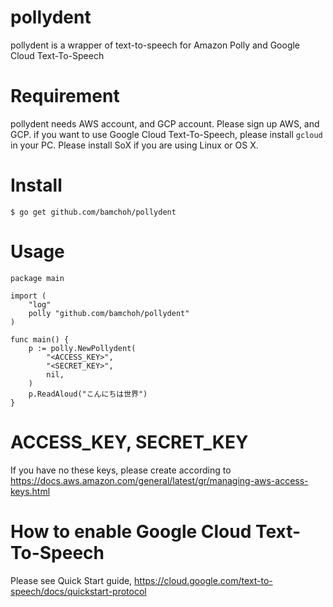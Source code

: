 # pollydent

pollydent is a wrapper of text-to-speech for Amazon Polly and Google Cloud Text-To-Speech

# Requirement

pollydent needs AWS account, and GCP account. Please sign up AWS, and GCP.
if you want to use Google Cloud Text-To-Speech, please install `gcloud` in your PC.
Please install SoX if you are using Linux or OS X.

# Install

```
$ go get github.com/bamchoh/pollydent
```

# Usage

```
package main

import (
	"log"
	polly "github.com/bamchoh/pollydent"
)

func main() {
	p := polly.NewPollydent(
		"<ACCESS_KEY>",
		"<SECRET_KEY>",
		nil,
	)
	p.ReadAloud("こんにちは世界")
}
```

# ACCESS_KEY, SECRET_KEY

If you have no these keys, please create according to https://docs.aws.amazon.com/general/latest/gr/managing-aws-access-keys.html

# How to enable Google Cloud Text-To-Speech

Please see Quick Start guide, https://cloud.google.com/text-to-speech/docs/quickstart-protocol

